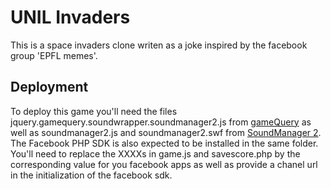 UNIL Invaders
=============

This is a space invaders clone writen as a joke inspired by the facebook group 'EPFL memes'.  

Deployment
----------

To deploy this game you'll need the files jquery.gamequery.soundwrapper.soundmanager2.js from [gameQuery](http://gamequeryjs.com) as well as soundmanager2.js and soundmanager2.swf from  [SoundManager 2](www.schillmania.com/projects/soundmanager2/). The Facebook PHP SDK is also expected to be installed in the same folder. You'll need to replace the XXXXs in game.js and savescore.php by the corresponding value for you facebook apps as well as provide a chanel url in the initialization of the facebook sdk.
